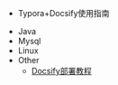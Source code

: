 <!-- _sidebar.md -->

* Typora+Docsify使用指南

- Java
- Mysql
- Linux
- Other
  * [Docsify部署教程](Docsify部署教程.md)

